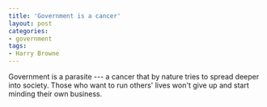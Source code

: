 ```yaml
---
title: 'Government is a cancer'
layout: post
categories:
- government
tags:
- Harry Browne
---
```


Government is a parasite --- a cancer that by nature tries to spread deeper into society. Those who want to run others' lives won't give up and start minding their own business.